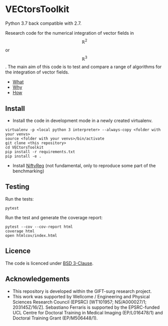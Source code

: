 # VECtorsToolkit

Python 3.7 back compatible with 2.7.

Research code for the numerical integration of vector fields in $$\mathbb{R}^2$$ or $$\mathbb{R}^3$$.
The main aim of this code is to test and compare a range of algorithms for the integration of vector fields.

+ [What](https://github.com/SebastianoF/VECtorsToolkit/wiki/What)
+ [Why](https://github.com/SebastianoF/VECtorsToolkit/wiki/Why)
+ [How](https://github.com/SebastianoF/VECtorsToolkit/wiki/How)

## Install

+ Install the code in development mode in a newly created virtualenv.
```
virtualenv -p <local python 3 interpreter> --always-copy <folder with your venvs>
source <folder with your venvs>/bin/activate
git clone <this repository>
cd VECtorsToolkit
pip install -r requirements.txt
pip install -e .
```

+ Install [NiftyReg](https://github.com/KCL-BMEIS/niftyreg) (not fundamental, only to reproduce some part of the benchmarking)


## Testing

Run the tests:
```
pytest
```

Run the test and generate the coverage report:
```
pytest --cov --cov-report html
coverage html
open htmlcov/index.html
```

## Licence 

The code is licenced under [BSD 3-Clause](https://github.com/SebastianoF/VECtorsToolkit/blob/master/LICENCE.txt). 

## Acknowledgements

+ This repository is developed within the GIFT-surg research project.
+ This work was supported by Wellcome / Engineering and Physical Sciences Research Council (EPSRC) 
[WT101957; NS/A000027/1; 203145Z/16/Z]. Sebastiano Ferraris is supported by the EPSRC-funded UCL Centre for Doctoral 
Training in Medical Imaging (EP/L016478/1) and Doctoral Training Grant (EP/M506448/1).